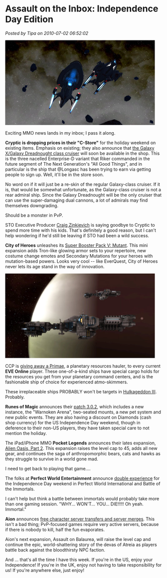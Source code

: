 # Assault on the Inbox: Independence Day Edition

*Posted by Tipa on 2010-07-02 06:52:02*

![](../../../uploads/2010/07/GameClient-2010-06-29-20-37-53-38.jpg "Deep space exploration in Star Trek Online")

Exciting MMO news lands in my inbox; I pass it along.

**Cryptic is dropping prices in their "C-Store"** for the holiday weekend on existing items. Emphasis on existing; they also announce that [the Galaxy X/Galaxy Dreadnought class cruiser](http://startrekonline.com/node/1878) will soon be available in the shop. This is the three nacelled Enterprise-D variant that Riker commanded in the future segment of The Next Generation's "All Good Things", and in particular is the ship that @Longasc has been trying to earn via getting people to sign up. Well, it'll be in the store soon. 

No word on if it will just be a re-skin of the regular Galaxy-class cruiser. If it is, that would be somewhat unfortunate, as the Galaxy-class cruiser is not a rear admiral ship. Since the Galaxy Dreadnought will be the only cruiser that can use the super-damaging dual cannons, a lot of admirals may find themselves downgrading.

Should be a monster in PvP.

STO Executive Producer [Craig Zinkievich](http://startrekonline.com/node/1875) is saying goodbye to Cryptic to spend more time with his kids. That's definitely a good reason, but I can't help wondering if he'd still be leaving if STO had been a wild success.

**City of Heroes** unleashes its [Super Booster Pack V: Mutant](http://www.cityofheroes.com/newsletters/07-01-10/usonline.html). This mini expansion adds Tron-like glowing armor sets to your repertoire, new costume change emotes and Secondary Mutations for your heroes with mutation-based powers. Looks very cool -- like EverQuest, City of Heroes never lets its age stand in the way of innovation.

![](../../../uploads/2010/07/ExeFile-2010-06-29-19-22-23-07.jpg "Primaes in formation")

CCP is [giving away a Primae](http://www.eveonline.com/devblog.asp?a=blog&bid=772), a planetary resources hauler, to every current **EVE Online** player. These one-of-a-kind ships have special cargo holds for the resources you get from your planetary command centers, and is the fashionable ship of choice for experienced atmo-skimmers.

These irreplaceable ships PROBABLY won't be targets in [Hulkageddon III](http://tagn.wordpress.com/2010/06/21/hulkageddon-iii-dates-announced/). Probably.

**Runes of Magic** announces their [patch 3.0.2](http://news.frogster-online.com/ov?mailing=1URFFJU-93SVIL), which includes a new instance, the "Warnoken Arena", two-seated mounts, a new pet system and new public events. They are also having a discount on Diamonds (cash shop currency) for the US Independence Day weekend, though in deference to their non-US players, they have taken special care to not mention the holiday. 

The iPad/iPhone MMO **Pocket Legends** announces their lates expansion, [Alien Oasis, Part 2](http://us1.campaign-archive.com/?u=29cb8fb751eed3095b53cf4a8&id=1b9aca9b6d). This expansion raises the level cap to 45, adds all new gear, and continues the saga of anthropomorphic bears, cats and hawks as they struggle to survive in a world gone mad.

I need to get back to playing that game....

The folks at **Perfect World Entertainment** announce [double experience](http://view.email.perfectworld.com/?j=fe5d1576776204787213&m=fec216717c6d0778&ls=fdee12787764037c7c177870&l=fe8f1770776c007473&s=fe2b15717463077a761c75&jb=ffcf14&ju=fe3715787766057b741572&r=0) for the Independence Day weekend in Perfect World International and Battle of the Immortals. 

I can't help but think a battle between immortals would probably take more than one gaming session. "WHY... WON'T... YOU... DIE!!!!! Oh yeah. Immortal."

**Aion** announces [free character server transfers and server merges](http://us.ncsoft.com/newsletters/aion/06-24-10/us-inactive-static.html). This isn't a bad thing; PvP-focused games require very active servers, because if there is nobody to kill, half the fun evaporates. 

Aion's next expansion, Assault on Balaurea, will raise the level cap and continue the epic, world-shattering story of the devas of Atreia as players battle back against the bloodthirsty NPC faction.

And ... that's all the time I have this week. If you're in the US, enjoy your Independence! If you're in the UK, enjoy not having to take responsibility for us! If you're anywhere else, just enjoy!

